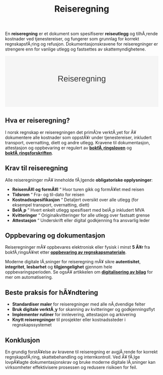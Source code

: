 ﻿---
title: "Reiseregning"
meta_title: "Reiseregning"
meta_description: 'En **reiseregning** er et dokument som spesifiserer **reiseutlegg** og tilhÃ¸rende kostnader ved tjenestereiser, og fungerer som grunnlag for korrekt regnskapsf...'
slug: reiseregning
type: blog
layout: pages/single
---

En **reiseregning** er et dokument som spesifiserer **reiseutlegg** og tilhÃ¸rende kostnader ved tjenestereiser, og fungerer som grunnlag for korrekt regnskapsfÃ¸ring og refusjon. Dokumentasjonskravene for reiseregninger er strengere enn for vanlige utlegg og fastsettes av skattemyndighetene.

![Hva er reiseregning?](reiseregning-image.svg)

## Hva er reiseregning?

I norsk regnskap er reiseregningen det primÃ¦re verktÃ¸yet for Ã¥ dokumentere alle kostnader som oppstÃ¥r under tjenestereiser, inkludert transport, overnatting, diett og andre utlegg. Kravene til dokumentasjon, attestasjon og oppbevaring er regulert av **[bokfÃ¸ringsloven](/blogs/regnskap/hva-er-bokforingsloven "Hva er BokfÃ¸ringsloven? Komplett Guide til Norsk BokfÃ¸ringslovgivning")** og **[bokfÃ¸ringsforskriften](/blogs/regnskap/hva-er-bokforingsforskriften "Hva er BokfÃ¸ringsforskriften? Komplett Guide til Norske BokfÃ¸ringskrav og Regler")**.

## Krav til reiseregning

Alle reiseregninger mÃ¥ inneholde fÃ¸lgende **obligatoriske opplysninger**:

* **ReisemÃ¥l og formÃ¥l** “ Hvor turen gikk og formÃ¥let med reisen
* **Tidsrom** “ Fra- og til-dato for reisen
* **Kostnadsspesifikasjon** “ Detaljert oversikt over alle utlegg (for eksempel transport, overnatting, diett)
* **BelÃ¸p** “ Hvert enkelt utlegg spesifisert med belÃ¸p inkludert MVA
* **Kvitteringer** “ Originalkvitteringer for alle utlegg over fastsatt grense
* **Attestasjon** “ Underskrift eller digital godkjenning fra ansvarlig leder

## Oppbevaring og dokumentasjon

Reiseregninger mÃ¥ oppbevares elektronisk eller fysisk i minst **5 Ã¥r** fra bokfÃ¸ringsÃ¥ret etter **[oppbevaring av regnskapsmateriale](/blogs/regnskap/oppbevaring-av-regnskapsmateriale "Oppbevaring av Regnskapsmateriale - Krav, Frister og Beste Praksis i Norge")**.

Moderne digitale lÃ¸sninger for reiseregning mÃ¥ sikre **autentisitet**, **integritet**, **lesbarhet** og **tilgjengelighet** gjennom hele oppbevaringsperioden. Se ogsÃ¥ artikkelen om **[digitalisering av bilag](/blogs/regnskap/api-integrasjon-automatisering-regnskap "API-integrasjon og automatisering i regnskap")** for mer om automatisering.

## Beste praksis for hÃ¥ndtering

* **Standardiser maler** for reiseregninger med alle nÃ¸dvendige felter
* **Bruk digitale verktÃ¸y** for skanning av kvitteringer og godkjenningsflyt
* **Implementer rutiner** for innlevering, attestasjon og arkivering
* **Knytt reiseregninger** til prosjekter eller kostnadssteder i regnskapssystemet

## Konklusjon

En grundig forstÃ¥else av kravene til reiseregning er avgjÃ¸rende for korrekt regnskapsfÃ¸ring, skattebehandling og internkontroll. Ved Ã¥ fÃ¸lge lovpÃ¥lagte dokumentasjonskrav og bruke moderne digitale lÃ¸sninger kan virksomheter effektivisere prosessen og redusere risikoen for feil.


